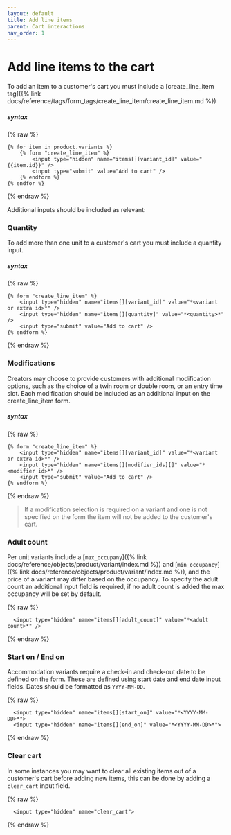 ```yaml
---
layout: default
title: Add line items
parent: Cart interactions
nav_order: 1
---
```


# Add line items to the cart
To add an item to a customer's cart you must include a [create_line_item tag]({% link docs/reference/tags/form_tags/create_line_item/create_line_item.md %})

##### syntax
{% raw %}
```liquid
{% for item in product.variants %}
    {% form "create_line_item" %}
        <input type="hidden" name="items[][variant_id]" value="{{item.id}}" />
        <input type="submit" value="Add to cart" />
    {% endform %}
{% endfor %}
```
{% endraw %}

Additional inputs should be included as relevant:

### Quantity
To add more than one unit to a customer's cart you must include a quantity input.

##### syntax
{% raw %}
```liquid
{% form "create_line_item" %}
    <input type="hidden" name="items[][variant_id]" value="*<variant or extra id>*" />
    <input type="hidden" name="items[][quantity]" value="*<quantity>*" />
    <input type="submit" value="Add to cart" />
{% endform %}
```
{% endraw %}

### Modifications
Creators may choose to provide customers with additional modification options, such as the choice of a twin room or double room, or an entry time slot. Each modification should be included as an additional input on the create_line_item form. 

##### syntax
{% raw %}
```liquid
{% form "create_line_item" %}
    <input type="hidden" name="items[][variant_id]" value="*<variant or extra id>*" />
    <input type="hidden" name="items[][modifier_ids][]" value="*<modifier id>*" />
    <input type="submit" value="Add to cart" />
{% endform %}
```
{% endraw %}

> If a modification selection is required on a variant and one is not specified on the form the item will not be added to the customer's cart.

### Adult count
Per unit variants include a [`max_occupany`]({% link docs/reference/objects/product/variant/index.md %}) and [`min_occupancy`]({% link docs/reference/objects/product/variant/index.md %}), and the price of a variant may differ based on the occupancy.
To specify the adult count an additional input field is required, if no adult count is added the max occupancy will be set by default.

{% raw %}
```liquid
  <input type="hidden" name="items[][adult_count]" value="*<adult count>*" />
```
{% endraw %}

### Start on / End on
Accommodation variants require a check-in and check-out date to be defined on the form. These are defined using start date and end date input fields.
Dates should be formatted as `YYYY-MM-DD`.

{% raw %}
```liquid
  <input type="hidden" name="items[][start_on]" value="*<YYYY-MM-DD>*">
  <input type="hidden" name="items[][end_on]" value="*<YYYY-MM-DD>*">
```
{% endraw %}

### Clear cart
In some instances you may want to clear all existing items out of a customer's cart before adding new items, this can be done by adding a `clear_cart` input field.

{% raw %}
```liquid
  <input type="hidden" name="clear_cart">
```
{% endraw %}